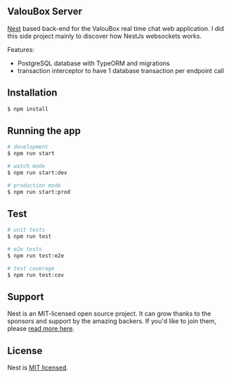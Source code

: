 
## ValouBox Server

[Nest](https://github.com/nestjs/nest) based back-end for the ValouBox real time chat web application.
I did this side project mainly to discover how NestJs websockets works.

Features:
 - PostgreSQL database with TypeORM and migrations
 - transaction interceptor to have 1 database transaction per endpoint call

## Installation

```bash
$ npm install
```

## Running the app

```bash
# development
$ npm run start

# watch mode
$ npm run start:dev

# production mode
$ npm run start:prod
```

## Test

```bash
# unit tests
$ npm run test

# e2e tests
$ npm run test:e2e

# test coverage
$ npm run test:cov
```

## Support

Nest is an MIT-licensed open source project. It can grow thanks to the sponsors and support by the amazing backers. If you'd like to join them, please [read more here](https://docs.nestjs.com/support).

## License

Nest is [MIT licensed](LICENSE).
